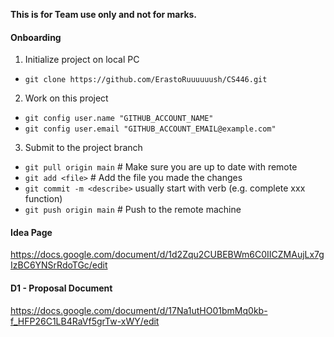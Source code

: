 **This is for Team use only and not for marks.**


#### Onboarding
1. Initialize project on local PC
* `git clone https://github.com/ErastoRuuuuuush/CS446.git`

2. Work on this project
* `git config user.name "GITHUB_ACCOUNT_NAME"`
* `git config user.email "GITHUB_ACCOUNT_EMAIL@example.com"`

3. Submit to the project branch
* `git pull origin main` # Make sure you are up to date with remote
* `git add <file>` # Add the file you made the changes
* `git commit -m <describe>` usually start with verb (e.g. complete xxx function)
* `git push origin main` # Push to the remote machine

#### Idea Page
https://docs.google.com/document/d/1d2Zqu2CUBEBWm6C0IICZMAujLx7gIzBC6YNSrRdoTGc/edit
#### D1 - Proposal Document
https://docs.google.com/document/d/17Na1utHO01bmMq0kb-f_HFP26C1LB4RaVf5grTw-xWY/edit
